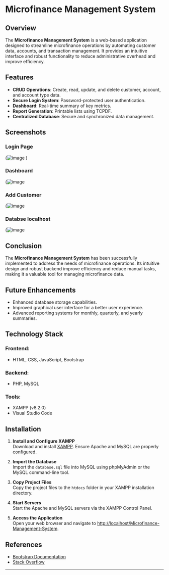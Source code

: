 # Microfinance Management System

## Overview
The **Microfinance Management System** is a web-based application designed to streamline microfinance operations by automating customer data, accounts, and transaction management. It provides an intuitive interface and robust functionality to reduce administrative overhead and improve efficiency.

## Features
- **CRUD Operations**: Create, read, update, and delete customer, account, and account type data.
- **Secure Login System**: Password-protected user authentication.
- **Dashboard**: Real-time summary of key metrics.
- **Report Generation**: Printable lists using TCPDF.
- **Centralized Database**: Secure and synchronized data management.

## Screenshots
### Login Page
(![image](https://github.com/user-attachments/assets/e582853a-1426-49bc-80ff-db57b047e688)
)

### Dashboard
(![image](https://github.com/user-attachments/assets/0b7700c9-4d94-47e7-ac6a-234a31ebf10f)


### Add Customer
(![image](https://github.com/user-attachments/assets/3047d0f3-5c16-4c4d-8343-a27c1e99431e)




### Databse localhost
(![image](https://github.com/user-attachments/assets/f83b62e8-4bc7-46db-ab44-5e2f0b53e034)


## Conclusion
The **Microfinance Management System** has been successfully implemented to address the needs of microfinance operations. Its intuitive design and robust backend improve efficiency and reduce manual tasks, making it a valuable tool for managing microfinance data.

## Future Enhancements
- Enhanced database storage capabilities.
- Improved graphical user interface for a better user experience.
- Advanced reporting systems for monthly, quarterly, and yearly summaries.

## Technology Stack
### Frontend:
- HTML, CSS, JavaScript, Bootstrap

### Backend:
- PHP, MySQL

### Tools:
- XAMPP (v8.2.0)
- Visual Studio Code

## Installation
1. **Install and Configure XAMPP**  
   Download and install [XAMPP](https://www.apachefriends.org/). Ensure Apache and MySQL are properly configured.
   
2. **Import the Database**  
   Import the `database.sql` file into MySQL using phpMyAdmin or the MySQL command-line tool.

3. **Copy Project Files**  
   Copy the project files to the `htdocs` folder in your XAMPP installation directory.

4. **Start Servers**  
   Start the Apache and MySQL servers via the XAMPP Control Panel.

5. **Access the Application**  
   Open your web browser and navigate to [http://localhost/Microfinance-Management-System](http://localhost/Microfinance-Management-System).

## References
- [Bootstrap Documentation](http://www.getbootstrap.com)
- [Stack Overflow](https://stackoverflow.com)

---

